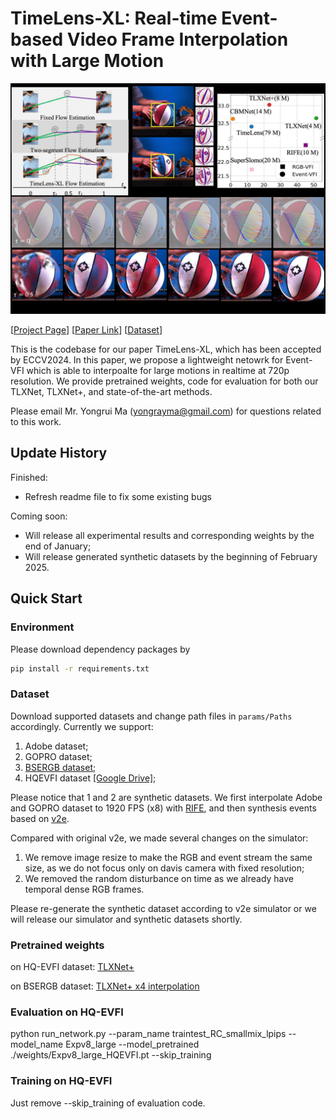 # TimeLens-XL: Real-time Event-based Video Frame Interpolation with Large Motion

![](docs/static/images/teaser.jpg)


[[Project Page](https://openimaginglab.github.io/TimeLens-XL/)] [[Paper Link]()] [[Dataset]()]

This is the codebase for our paper TimeLens-XL, which has been accepted by ECCV2024. In this paper, we propose a lightweight netowrk for Event-VFI which is able to interpoalte for large motions in realtime at 720p resolution. We provide pretrained weights, code for evaluation for both our TLXNet, TLXNet+, and state-of-the-art methods.

Please email Mr. Yongrui Ma (yongrayma@gmail.com) for questions related to this work.

## Update History
Finished:
* Refresh readme file to fix some existing bugs

Coming soon:

* Will release all experimental results and corresponding weights by the end of January;
* Will release generated synthetic datasets by the beginning of February 2025.

## Quick Start
### Environment
Please download dependency packages by
```bash
pip install -r requirements.txt
```

### Dataset
Download supported datasets and change path files in `params/Paths` accordingly. Currently we support:
1. Adobe dataset;
2. GOPRO dataset;
3. [BSERGB dataset](https://github.com/uzh-rpg/timelens-pp/?tab=readme-ov-file);
4. HQEVFI dataset [[Google Drive]](https://drive.google.com/file/d/104ZMJ-M_frImOOCGfLk_HDb2FV1trveT/view?usp=drive_link);

Please notice that 1 and 2 are synthetic datasets. We first interpolate Adobe and GOPRO dataset to 1920 FPS (x8) with [RIFE](https://github.com/hzwer/ECCV2022-RIFE), and then synthesis events based on [v2e](https://github.com/SensorsINI/v2e).

Compared with original v2e, we made several changes on the simulator:
1. We remove image resize to make the RGB and event stream the same size, as we do not focus only on davis camera with fixed resolution;
2. We removed the random disturbance on time as we already have temporal dense RGB frames.

Please re-generate the synthetic dataset according to v2e simulator or we will release our simulator and synthetic datasets shortly.

### Pretrained weights
on HQ-EVFI dataset:
[TLXNet+](https://drive.google.com/file/d/1t0Zd3fNLDSsrsZOy8XNA82-wOhv7Wd7t/view?usp=sharing)

on BSERGB dataset: [TLXNet+ x4 interpolation](https://drive.google.com/file/d/19yaIKsDNpKiDSMA8XARSIovLXvnCEchB/view?usp=sharing)

### Evaluation on HQ-EVFI
python run_network.py --param_name traintest_RC_smallmix_lpips --model_name Expv8_large --model_pretrained ./weights/Expv8_large_HQEVFI.pt --skip_training

### Training on HQ-EVFI
Just remove --skip_training of evaluation code. 